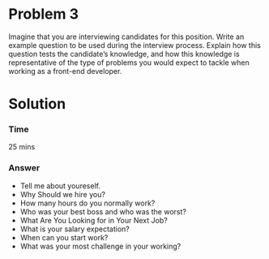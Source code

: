 # Problem 3
Imagine that you are interviewing candidates for this position. Write an example question to be used during the interview process. Explain how this question tests the candidate’s knowledge, and how this knowledge is representative of the type of problems you would expect to tackle when working as a front-end developer.

# Solution
### Time
25 mins
### Answer
- Tell me about youreself.
- Why Should we hire you?
- How many hours do you normally work?
- Who was your best boss and who was the worst?
- What Are You Looking for in Your Next Job?
- What is your salary expectation?
- When can you start work?
- What was your most challenge in your working?
